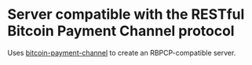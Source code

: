 # Server compatible with the RESTful Bitcoin Payment Channel protocol

Uses [bitcoin-payment-channel](https://github.com/runeksvendsen/bitcoin-payment-channel) to create an RBPCP-compatible server.

